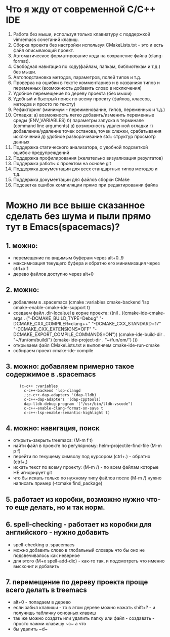 # Что я жду от современной С/C++ IDE
1. Работа без мыши, используя только клавиатуру с поддержкой vim/emacs сочетаний клавиш.
2. Сборка проекта без настройки используя CMakeLists.txt - это и есть файл описывающий проект.
3. Автоматическое форматирование кода на сохранение файла (clang-format).
4. Свободная навигация по коду(файлам, папкам, библиотекам и т.д.) без мыши.
5. Автоподстановка методов, параметров, полей типов и т.д.
6. Проверка на ошибки в тексте комментариев и в названиях типов и переменных 
   (возможность добавить слово в исключения)
7. Удобное перемещение по дереву проекта (без мыши)
8. Удобный и быстрый поиск по всему проекту (файлов, классов, методов и просто по тексту)
9. Рефакторинг (минимум - переименование, типов, переменных и т.д.)
10. Отладка:
    а) возможность легко добавить/изменить переменные среды (ENV_VARIABLES)
    б) параметры запуска в терминале (command line arguments)
    в) возможность удаленной отладки
    г) добавление/удаление точек останова, точек слежки, срабатывания исключений
    д) удобное разворачивание std:: структур просмотр данных
11. Поддержка статического анализатора, с удобной подсветкой ошибок-предупреждений
12. Поддержка профилирования (желательно визуализация резултатов)
13. Поддержка работы с проектом на основе git
14. Поддержка документации для всех стандартных типов методов и т.д.
15. Поддержка документации для файлов сборки CMake
16. Подсветка ошибок компиляции прямо при редактировании файла


# Можно ли все выше сказанное сделать без шума и пыли прямо тут в Emacs(spacemacs)?
## 1. можно:
   - перемещение по видимым буферам через alt+0..9
   - максимизация текущего буфера и обратно его минимизация через ctrl+x 1
   - дерево файлов доступно через alt+0
## 2. можно:
   - добавляем в .spacemacs 
        (cmake :variables cmake-backend 'lsp
                          cmake-enable-cmake-ide-support t)
   - создаем файл .dir-locals.el в корне проекта:
   ((nil . ((cmake-ide-cmake-args . ("-DCMAKE_BUILD_TYPE=Debug"
                                  "-DCMAKE_CXX_COMPILER=clang++"
                                  "-DCMAKE_CXX_STANDARD=17"
                                  "-DCMAKE_CXX_EXTENSIONS=OFF"
                                  "-DCMAKE_EXPORT_COMPILE_COMMANDS=ON"))
         (cmake-ide-build-dir . "~/fun/om/build/")
         (cmake-ide-project-dir . "~/fun/om/")
         )))
   - открываем файл CMakeLists.txt и выполняем cmake-ide-run-cmake 
   - собираем проект cmake-ide-compile
## 3. можно: добавляем примерно такое содержимое в .spacemacs
          (c-c++ :variables
            c-c++-backend 'lsp-clangd
            ;;c-c++-dap-adapters '(dap-lldb)
            c-c++-dap-adapters '(dap-cpptools)
            dap-lldb-debug-program '("/usr/bin/lldb-vscode")
            c-c++-enable-clang-format-on-save t
            c-c++-lsp-enable-semantic-highlight t)
## 4. можно: навигация, поиск
   - открыть-закрыть treemacs: (M-m f t)
   - найти файл в проекте по регулярному: helm-projectile-find-file (M-m p f)
   - перейти по текущему символу под курсором (ctrl+.) - обратно (ctrl+,)
   - искать текст по всему проекту: (M-m /) - по всем файлам которые НЕ игнорирует git
   - что бы искать только по нужному типу файлов после (M-m /) нужно написать пример (-tcmake find_package)
## 5. работает из коробки, возможно нужно что-то еще делать, но и так норм.
## 6. spell-checking - работает из коробки для английского - нужно добавить
   - spell-checking в .spacemacs
   - можно добавить слово в глобальный словарь что бы оно не подсвечивалось как неверное
   - для этого (M+x spell-add-dic) - как-то так, и подсмотреть что именно выскочит и добавить
## 7. перемещение по дереву проекта проще всего делать в treemacs
   - alt+0 - попадаем в дерево
   - если забыл клавиши - то в этом дереве можно нажать shift+? - и получишь табличку основных клавиш
   - так же можно создать или удалить папку или файл - создавать - просто нажми клавишу ~c~ а что 
   - бы удалить ~d~
   
